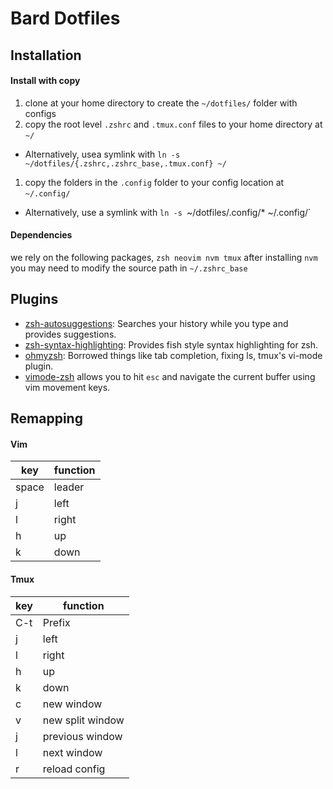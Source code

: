 # Bard Dotfiles

## Installation

#### Install with copy
 1. clone at your home directory to create the `~/dotfiles/` folder with configs
 1. copy the root level `.zshrc` and `.tmux.conf` files to your home directory at `~/`
   - Alternatively, usea symlink with `ln -s ~/dotfiles/{.zshrc,.zshrc_base,.tmux.conf} ~/`
 1. copy the folders in the `.config` folder to your config location at `~/.config/`
   - Alternatively, use a symlink with `ln -s `~/dotfiles/.config/* ~/.config/`

#### Dependencies
we rely on the following packages, `zsh neovim nvm tmux`
after installing `nvm` you may need to modify the source path in `~/.zshrc_base`


## Plugins

* [zsh-autosuggestions](https://github.com/zsh-users/zsh-autosuggestions): Searches your history while you type and provides suggestions.
* [zsh-syntax-highlighting](https://github.com/zsh-users/zsh-syntax-highlighting/tree/ad522a091429ba180c930f84b2a023b40de4dbcc): Provides fish style syntax highlighting for zsh.
* [ohmyzsh](https://github.com/robbyrussell/oh-my-zsh/tree/291e96dcd034750fbe7473482508c08833b168e3): Borrowed things like tab completion, fixing ls, tmux's vi-mode plugin.
* [vimode-zsh](https://github.com/robbyrussell/oh-my-zsh/tree/master/plugins/vi-mode) allows you to hit `esc` and navigate the current buffer using vim movement keys.

## Remapping
#### Vim
|key|function|
|---|--------|
| space | leader |
| j | left   |
| l | right  |
| h | up     |
| k | down   |


#### Tmux
|key|function|
|---|--------|
|C-t| Prefix |
| j | left   |
| l | right  |
| h | up     |
| k | down   |
| c | new window |
| v | new split window |
| j | previous window |
| l | next window |
| r | reload config |
